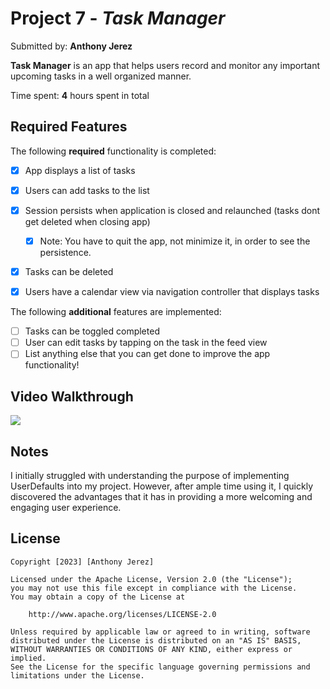 # Project 7 - *Task Manager*

Submitted by: **Anthony Jerez**

**Task Manager** is an app that helps users record and monitor any important upcoming tasks in a well organized manner.

Time spent: **4** hours spent in total

## Required Features

The following **required** functionality is completed:

- [x] App displays a list of tasks
- [x] Users can add tasks to the list
- [x] Session persists when application is closed and relaunched (tasks dont get deleted when closing app) 
  - [x] Note: You have to quit the app, not minimize it, in order to see the persistence.
- [x] Tasks can be deleted
- [x] Users have a calendar view via navigation controller that displays tasks    


The following **additional** features are implemented:

- [ ] Tasks can be toggled completed
- [ ] User can edit tasks by tapping on the task in the feed view
- [ ] List anything else that you can get done to improve the app functionality!

## Video Walkthrough

<div>
    <a href="https://www.loom.com/share/1ae80b47fe4f4afe849aed7cbb1fc75c">
    </a>
    <a href="https://www.loom.com/share/1ae80b47fe4f4afe849aed7cbb1fc75c">
      <img style="max-width:300px;" src="https://cdn.loom.com/sessions/thumbnails/1ae80b47fe4f4afe849aed7cbb1fc75c-with-play.gif">
    </a>
  </div>

## Notes

I initially struggled with understanding the purpose of implementing UserDefaults into my project. However, after ample time using it, I quickly discovered the advantages that it has in providing a more welcoming and engaging user experience. 

## License

    Copyright [2023] [Anthony Jerez]

    Licensed under the Apache License, Version 2.0 (the "License");
    you may not use this file except in compliance with the License.
    You may obtain a copy of the License at

        http://www.apache.org/licenses/LICENSE-2.0

    Unless required by applicable law or agreed to in writing, software
    distributed under the License is distributed on an "AS IS" BASIS,
    WITHOUT WARRANTIES OR CONDITIONS OF ANY KIND, either express or implied.
    See the License for the specific language governing permissions and
    limitations under the License.
